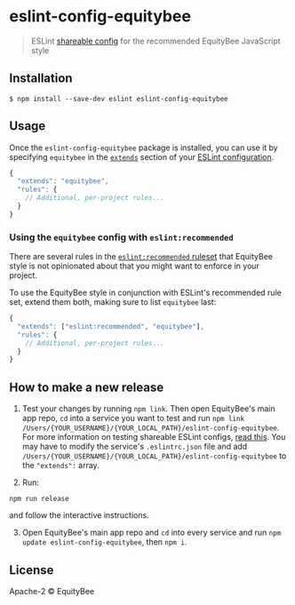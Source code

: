 # eslint-config-equitybee

> ESLint [shareable config](http://eslint.org/docs/developer-guide/shareable-configs.html) for the recommended EquityBee JavaScript style

## Installation

```
$ npm install --save-dev eslint eslint-config-equitybee
```

## Usage

Once the `eslint-config-equitybee` package is installed, you can use it by specifying `equitybee` in the [`extends`](http://eslint.org/docs/user-guide/configuring#extending-configuration-files) section of your [ESLint configuration](http://eslint.org/docs/user-guide/configuring).

```js
{
  "extends": "equitybee",
  "rules": {
    // Additional, per-project rules...
  }
}
```

### Using the `equitybee` config with `eslint:recommended`

There are several rules in the [`eslint:recommended` ruleset](http://eslint.org/docs/rules/) that EquityBee style is not opinionated about that you might want to enforce in your project.

To use the EquityBee style in conjunction with ESLint's recommended rule set, extend them both, making sure to list `equitybee` last:

```js
{
  "extends": ["eslint:recommended", "equitybee"],
  "rules": {
    // Additional, per-project rules...
  }
}
```

## How to make a new release

1. Test your changes by running `npm link`. Then open EquityBee's main app repo, `cd` into a service you want to test and run `npm link /Users/{YOUR_USERNAME}/{YOUR_LOCAL_PATH}/eslint-config-equitybee`. For more information on testing shareable ESLint configs, [read this](https://eslint.org/docs/developer-guide/shareable-configs). You may have to modify the service's `.eslintrc.json` file and add `/Users/{YOUR_USERNAME}/{YOUR_LOCAL_PATH}/eslint-config-equitybee` to the `"extends":` array.

2. Run:

```
npm run release
```

and follow the interactive instructions.

3. Open EquityBee's main app repo and `cd` into every service and run `npm update eslint-config-equitybee`, then `npm i`.

## License

Apache-2 © EquityBee
